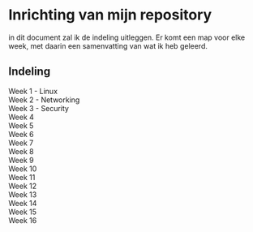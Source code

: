 # Inrichting van mijn  repository
in dit document zal ik de indeling uitleggen. Er komt een map voor elke week, met daarin een samenvatting van wat ik heb geleerd.

## Indeling

Week 1 - Linux  
Week 2 - Networking  
Week 3 - Security  
Week 4  
Week 5  
Week 6  
Week 7  
Week 8  
Week 9  
Week 10  
Week 11  
Week 12  
Week 13  
Week 14  
Week 15  
Week 16  


